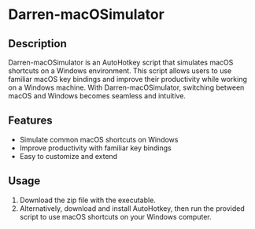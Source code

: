 # Darren-macOSimulator

## Description
Darren-macOSimulator is an AutoHotkey script that simulates macOS shortcuts on a Windows environment. This script allows users to use familiar macOS key bindings and improve their productivity while working on a Windows machine. With Darren-macOSimulator, switching between macOS and Windows becomes seamless and intuitive.

## Features
- Simulate common macOS shortcuts on Windows
- Improve productivity with familiar key bindings
- Easy to customize and extend

## Usage
1. Download the zip file with the executable.
2. Alternatively, download and install AutoHotkey, then run the provided script to use macOS shortcuts on your Windows computer.
